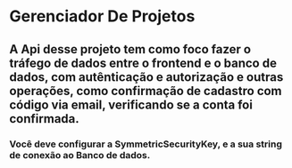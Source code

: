 <h1>Gerenciador De Projetos</h1>
<h2>A Api desse projeto tem como foco fazer o tráfego de dados entre o frontend e o banco de dados, com autênticação e autorização e outras operações, como confirmação de cadastro com código via email, verificando se a conta foi confirmada.</h2>

<h3>Você deve configurar a SymmetricSecurityKey, e a sua string de conexão ao Banco de dados.</h3>
